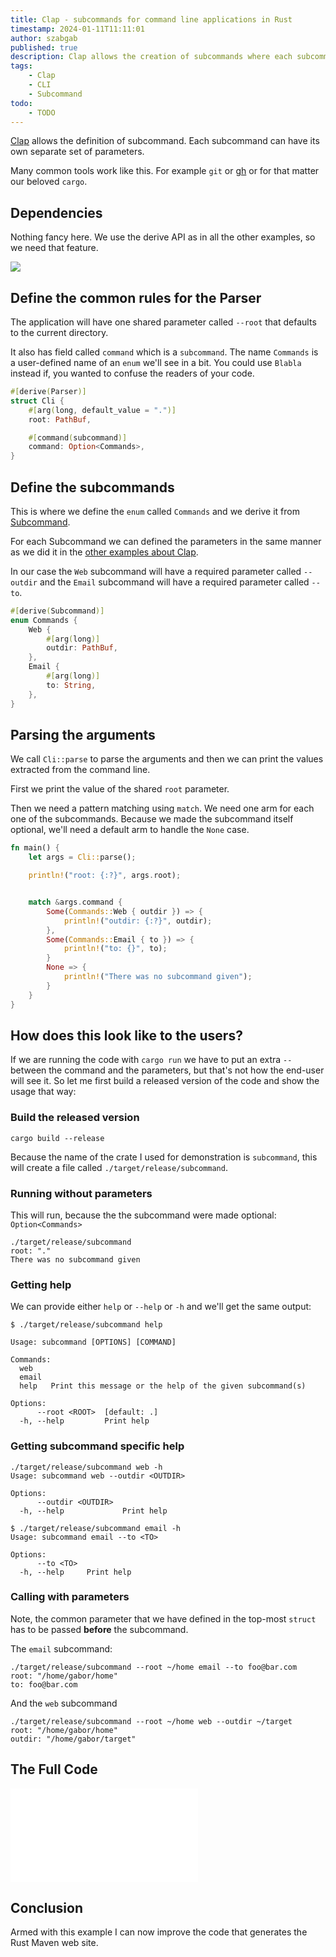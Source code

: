 ```yaml
---
title: Clap - subcommands for command line applications in Rust
timestamp: 2024-01-11T11:11:01
author: szabgab
published: true
description: Clap allows the creation of subcommands where each subcommand can have its own separate set of parameters.
tags:
    - Clap
    - CLI
    - Subcommand
todo:
    - TODO
---
```


[Clap](/clap) allows the definition of subcommand. Each subcommand can have its own separate set of parameters.

Many common tools work like this. For example `git` or [gh](https://cli.github.com/) or for that matter our beloved `cargo`.

## Dependencies

Nothing fancy here. We use the derive API as in all the other examples, so we need that feature.

![](examples/clap/subcommand/Cargo.toml)


## Define the common rules for the Parser

The application will have one shared parameter called `--root` that defaults to the current directory.

It also has field called `command` which is a `subcommand`. The name `Commands` is a user-defined name of an `enum` we'll see in a bit.
You could use `Blabla` instead if, you wanted to confuse the readers of your code.

```rust
#[derive(Parser)]
struct Cli {
    #[arg(long, default_value = ".")]
    root: PathBuf,

    #[command(subcommand)]
    command: Option<Commands>,
}
```

## Define the subcommands

This is where we define the `enum` called `Commands` and we derive it from [Subcommand](https://docs.rs/clap/latest/clap/trait.Subcommand.html).

For each Subcommand we can defined the parameters in the same manner as we did it in the [other examples about Clap](/clap).

In our case the `Web` subcommand will have a required parameter called `--outdir` and the `Email` subcommand will have a required parameter called `--to`.


```rust
#[derive(Subcommand)]
enum Commands {
    Web {
        #[arg(long)]
        outdir: PathBuf,
    },
    Email {
        #[arg(long)]
        to: String,
    },
}
```

## Parsing the arguments

We call `Cli::parse` to parse the arguments and then we can print the values extracted from the command line.

First we print the value of the shared `root` parameter.

Then we need a pattern matching using `match`. We need one arm for each one of the subcommands. Because we made the subcommand itself
optional, we'll need a default arm to handle the `None` case.


```rust
fn main() {
    let args = Cli::parse();

    println!("root: {:?}", args.root);


    match &args.command {
        Some(Commands::Web { outdir }) => {
            println!("outdir: {:?}", outdir);
        },
        Some(Commands::Email { to }) => {
            println!("to: {}", to);
        }
        None => {
            println!("There was no subcommand given");
        }
    }
}
```

## How does this look like to the users?

If we are running the code with `cargo run` we have to put an extra `--` between the command and the parameters, but that's not how the end-user will see it.
So let me first build a released version of the code and show the usage that way:

### Build the released version

```
cargo build --release
```

Because the name of the crate I used for demonstration is `subcommand`, this will create a file called `./target/release/subcommand`.

### Running without parameters

This will run, because the the subcommand were made optional: `Option<Commands>`

```
./target/release/subcommand
root: "."
There was no subcommand given
```

### Getting help

We can provide either `help` or `--help` or `-h` and we'll get the same output:

```
$ ./target/release/subcommand help

Usage: subcommand [OPTIONS] [COMMAND]

Commands:
  web
  email
  help   Print this message or the help of the given subcommand(s)

Options:
      --root <ROOT>  [default: .]
  -h, --help         Print help
```

### Getting subcommand specific help


```
./target/release/subcommand web -h
Usage: subcommand web --outdir <OUTDIR>

Options:
      --outdir <OUTDIR>
  -h, --help             Print help
```


```
$ ./target/release/subcommand email -h
Usage: subcommand email --to <TO>

Options:
      --to <TO>
  -h, --help     Print help
```

### Calling with parameters

Note, the common parameter that we have defined in the top-most `struct` has to be passed **before** the subcommand.

The `email` subcommand:

```
./target/release/subcommand --root ~/home email --to foo@bar.com
root: "/home/gabor/home"
to: foo@bar.com
```

And the `web` subcommand

```
./target/release/subcommand --root ~/home web --outdir ~/target
root: "/home/gabor/home"
outdir: "/home/gabor/target"
```

## The Full Code

![](examples/clap/subcommand/src/main.rs)

## Conclusion

Armed with this example I can now improve the code that generates the Rust Maven web site.

